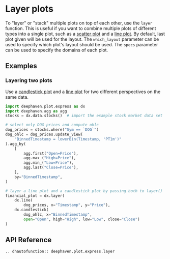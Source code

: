 # Layer plots

To "layer" or "stack" multiple plots on top of each other, use the `layer` function. This is useful if you want to combine multiple plots of different types into a single plot, such as a [scatter plot](scatter.md) and a [line plot](line.md). By default, last plot given will be used for the layout. The `which_layout` parameter can be used to specify which plot's layout should be used. The `specs` parameter can be used to specify the domains of each plot.

## Examples

### Layering two plots

Use a [candlestick plot](candlestick.md) and a [line plot](line.md) for two different perspectives on the same data.

```python order=financial_plot,dog_prices,dog_ohlc,stocks
import deephaven.plot.express as dx
import deephaven.agg as agg
stocks = dx.data.stocks()  # import the example stock market data set

# select only DOG prices and compute ohlc
dog_prices = stocks.where("Sym == `DOG`")
dog_ohlc = dog_prices.update_view(
    "BinnedTimestamp = lowerBin(Timestamp, 'PT1m')"
).agg_by(
    [
        agg.first("Open=Price"),
        agg.max_("High=Price"),
        agg.min_("Low=Price"),
        agg.last("Close=Price"),
    ],
    by="BinnedTimestamp",
)

# layer a line plot and a candlestick plot by passing both to layer()
financial_plot = dx.layer(
    dx.line(
        dog_prices, x="Timestamp", y="Price"),
    dx.candlestick(
        dog_ohlc, x="BinnedTimestamp",
        open="Open", high="High", low="Low", close="Close")
)
```

## API Reference
```{eval-rst}
.. dhautofunction:: deephaven.plot.express.layer
```
